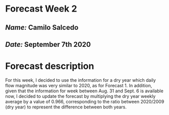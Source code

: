 # Forecast Week 2
## *Name:* Camilo Salcedo
## *Date:* September 7th 2020

# Forecast description

For this week, I decided to use the information for a dry year which daily flow magnitude was very similar to 2020, as for Forecast 1. In addition, given that the information for week between Aug. 31 and Sept. 6 is available now, I decided to update the forecast by multiplying the dry year weekly average by a value of 0.966, corresponding to the ratio between 2020/2009 (dry year) to represent the difference between both years.  
